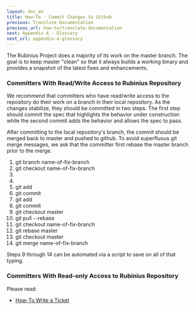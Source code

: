 ```yaml
---
layout: doc_en
title: How-To - Commit Changes to Github
previous: Translate Documentation
previous_url: how-to/translate-documentation
next: Appendix A - Glossary
next_url: appendix-a-glossary
---
```


The Rubinius Project does a majority of its work on the master
branch. The goal is to keep master "clean" so that it always builds
a working binary and provides a snapshot of the latest fixes
and enhancements.

### Committers With Read/Write Access to Rubinius Repository

We recommend that committers who have read/write access to the
repository do their work on a branch in their local repository.
As the changes stabilize, they should be committed in two steps.
The first step should commit the spec that highlights the 
behavior under construction while the second commit adds the
behavior and allows the spec to pass.

After committing to the local repository's branch, the commit
should be merged back to master and pushed to github. To avoid
superfluous git merge messages, we ask that the committer first
rebase the master branch prior to the merge.

1. git branch name-of-fix-branch
2. git checkout name-of-fix-branch
3. <write the spec>
4. <write code to pass the spec>
5. git add <list of spec files>
6. git commit
7. git add <list of code files>
8. git commit
9. git checkout master
10. git pull --rebase
11. git checkout name-of-fix-branch
12. git rebase master
13. git checkout master
14. git merge name-of-fix-branch

Steps 9 through 14 can be automated via a script to save on all
of that typing. 

### Committers With Read-only Access to Rubinius Repository

Please read:

  *  [How-To Write a Ticket](/doc/en/how-to/write-a-ticket)

